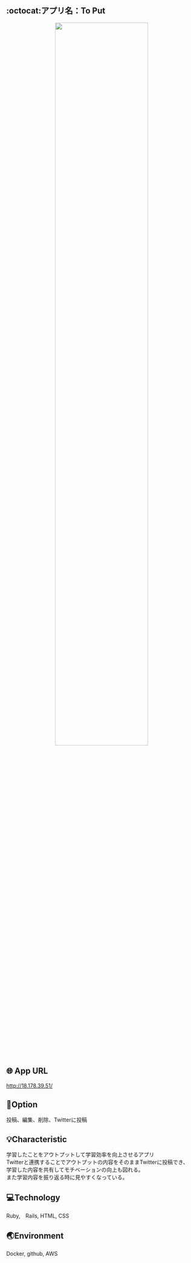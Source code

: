## :octocat:アプリ名：To Put
<p align="center">
<img src="https://i.gyazo.com/34fc732e342b0a0a7421a0afc7ab4e89.png" width=70%>  
</p>

## 🌐 App URL
http://18.178.39.51/

## :speech_balloon:Option
投稿、編集、削除、Twitterに投稿

## :bulb:Characteristic
学習したことをアウトプットして学習効率を向上させるアプリ<br>
Twitterと連携することでアウトプットの内容をそのままTwitterに投稿でき、<br>
学習した内容を共有してモチベーションの向上も図れる。<br>
また学習内容を振り返る時に見やすくなっている。

## :computer:Technology
Ruby,　Rails, HTML, CSS

## :earth_asia:Environment
Docker, github, AWS







